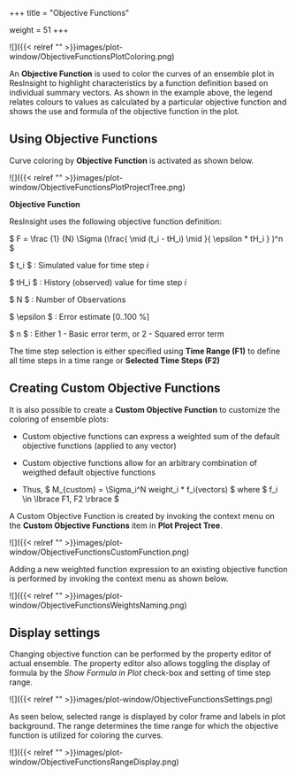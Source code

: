 +++
title = "Objective Functions"

weight = 51
+++

![]({{< relref "" >}}images/plot-window/ObjectiveFunctionsPlotColoring.png)

An **Objective Function** is used to color the curves of an ensemble plot in ResInsight to highlight characteristics by a function definition based on individual summary vectors. As shown in the example above, the legend relates colours to values as calculated by a particular objective function and shows the use and formula of the objective function in the plot.

## Using Objective Functions

Curve coloring by **Objective Function** is activated as shown below. 

![]({{< relref "" >}}images/plot-window/ObjectiveFunctionsPlotProjectTree.png)


**Objective Function**

ResInsight uses the following objective function definition:

$ F = \frac {1} {N} \Sigma (\frac{  \mid (t_i - tH_i) \mid }{ \epsilon * tH_i } )^n $ 

$ t_i $ : Simulated value for time step $i$

$ tH_i $ : History (observed) value for time step $i$

$ N $ : Number of Observations

$ \epsilon $ : Error estimate [0..100 %]

$ n $ : Either 1 - Basic error term, or 2 - Squared error term


The time step selection is either specified using **Time Range (F1)** to define all time steps in a time range or **Selected Time Steps (F2)**


## Creating Custom Objective Functions
It is also possible to create a **Custom Objective Function** to customize the coloring of ensemble plots:

- Custom objective functions can express a weighted sum of the default objective functions (applied to any vector)

- Custom objective functions allow for an arbitrary combination of weigthed default objective functions

- Thus, $ M_{custom} = \Sigma_i^N weight_i * f_i(vectors) $ where $ f_i \in \lbrace F1, F2 \rbrace $

A Custom Objective Function is created by invoking the context menu on the **Custom Objective Functions** item in **Plot Project Tree**.

![]({{< relref "" >}}images/plot-window/ObjectiveFunctionsCustomFunction.png)

Adding a new weighted function expression to an existing objective function is performed by invoking the context menu as shown below.

![]({{< relref "" >}}images/plot-window/ObjectiveFunctionsWeightsNaming.png)


## Display settings
Changing objective function can be performed by the property editor of actual ensemble. The property editor also allows toggling the display of formula by the *Show Formula in Plot* check-box and setting of time step range.

![]({{< relref "" >}}images/plot-window/ObjectiveFunctionsSettings.png)

As seen below, selected range is displayed by color frame and labels in plot background. The range determines the  time range for which the objective function is utilized for coloring the curves.

![]({{< relref "" >}}images/plot-window/ObjectiveFunctionsRangeDisplay.png)


